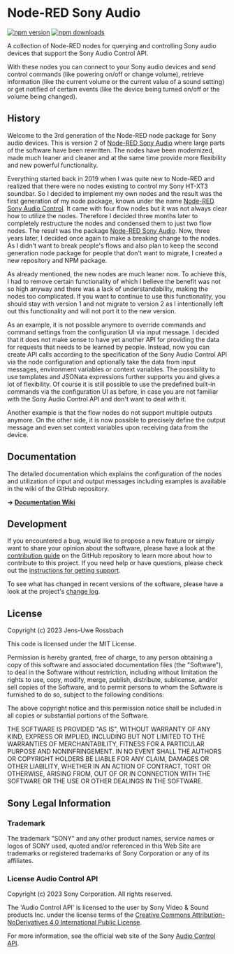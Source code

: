 # Node-RED Sony Audio

<a href="https://www.npmjs.com/package/@jens_rossbach/node-red-sony-audio"><img title="npm version" src="https://badgen.net/npm/v/@jens_rossbach/node-red-sony-audio"></a>
<a href="https://www.npmjs.com/package/@jens_rossbach/node-red-sony-audio"><img title="npm downloads" src="https://badgen.net/npm/dt/@jens_rossbach/node-red-sony-audio"></a>

A collection of Node-RED nodes for querying and controlling Sony audio devices that support the Sony Audio Control API.

With these nodes you can connect to your Sony audio devices and send control commands (like powering on/off or change volume), retrieve information (like the current volume or the current value of a sound setting) or get notified of certain events (like the device being turned on/off or the volume being changed).

## History
Welcome to the 3rd generation of the Node-RED node package for Sony audio devices. This is version 2 of [Node-RED Sony Audio](https://github.com/jensrossbach/node-red-contrib-sony-audio) where large parts of the software have been rewritten. The nodes have been modernized, made much leaner and cleaner and at the same time provide more flexibility and new powerful functionality.

Everything started back in 2019 when I was quite new to Node-RED and realized that there were no nodes existing to control my Sony HT-XT3 soundbar. So I decided to implement my own nodes and the result was the first generation of my node package, known under the name [Node-RED Sony Audio Control](https://github.com/jensrossbach/node-red-contrib-sony-audio-control). It came with four flow nodes but it was not always clear how to utilize the nodes. Therefore I decided three months later to completely restructure the nodes and condensed them to just two flow nodes. The result was the package [Node-RED Sony Audio](https://github.com/jensrossbach/node-red-contrib-sony-audio). Now, three years later, I decided once again to make a breaking change to the nodes. As I didn't want to break people's flows and also plan to keep the second generation node package for people that don't want to migrate, I created a new repository and NPM package.

As already mentioned, the new nodes are much leaner now. To achieve this, I had to remove certain functionality of which I believe the benefit was not so high anyway and there was a lack of understandability, making the nodes too complicated. If you want to continue to use this functionality, you should stay with version 1 and not migrate to version 2 as I intentionally left out this functionality and will not port it to the new version.

As an example, it is not possible anymore to override commands and command settings from the configuration UI via input message. I decided that it does not make sense to have yet another API for providing the data for requests that needs to be learned by people. Instead, now you can create API calls according to the specification of the Sony Audio Control API via the node configuration and optionally take the data from input messages, environment variables or context variables. The possibility to use templates and JSONata expressions further supports you and gives a lot of flexibility. Of course it is still possible to use the predefined built-in commands via the configuration UI as before, in case you are not familiar with the Sony Audio Control API and don't want to deal with it.

Another example is that the flow nodes do not support multiple outputs anymore. On the other side, it is now possible to precisely define the output message and even set context variables upon receiving data from the device.

## Documentation
The detailed documentation which explains the configuration of the nodes and utilization of input and output messages including examples is available in the wiki of the GitHub repository.

**&rarr; [Documentation Wiki](https://github.com/jensrossbach/node-red-sony-audio/wiki)**

## Development
If you encountered a bug, would like to propose a new feature or simply want to share your opinion about the software, please have a look at the [contribution guide](https://github.com/jensrossbach/node-red-sony-audio/blob/master/CONTRIBUTING.md) on the GitHub repository to learn more about how to contribute to this project. If you need help or have questions, please check out the [instructions for getting support](https://github.com/jensrossbach/node-red-sony-audio/blob/master/SUPPORT.md).

To see what has changed in recent versions of the software, please have a look at the project's [change log](https://github.com/jensrossbach/node-red-sony-audio/blob/master/CHANGELOG.md).

## License
Copyright (c) 2023 Jens-Uwe Rossbach

This code is licensed under the MIT License.

Permission is hereby granted, free of charge, to any person obtaining a copy
of this software and associated documentation files (the "Software"), to deal
in the Software without restriction, including without limitation the rights
to use, copy, modify, merge, publish, distribute, sublicense, and/or sell
copies of the Software, and to permit persons to whom the Software is
furnished to do so, subject to the following conditions:

The above copyright notice and this permission notice shall be included in all
copies or substantial portions of the Software.

THE SOFTWARE IS PROVIDED "AS IS", WITHOUT WARRANTY OF ANY KIND, EXPRESS OR
IMPLIED, INCLUDING BUT NOT LIMITED TO THE WARRANTIES OF MERCHANTABILITY,
FITNESS FOR A PARTICULAR PURPOSE AND NONINFRINGEMENT. IN NO EVENT SHALL THE
AUTHORS OR COPYRIGHT HOLDERS BE LIABLE FOR ANY CLAIM, DAMAGES OR OTHER
LIABILITY, WHETHER IN AN ACTION OF CONTRACT, TORT OR OTHERWISE, ARISING FROM,
OUT OF OR IN CONNECTION WITH THE SOFTWARE OR THE USE OR OTHER DEALINGS IN THE
SOFTWARE.

## Sony Legal Information
### Trademark
The trademark "SONY" and any other product names, service names or logos of SONY used, quoted and/or referenced in this Web Site are trademarks or registered trademarks of Sony Corporation or any of its affiliates.

### License Audio Control API
Copyright (c) 2023 Sony Corporation. All rights reserved.

The 'Audio Control API' is licensed to the user by Sony Video & Sound products Inc. under the license terms of the [Creative Commons Attribution-NoDerivatives 4.0 International Public License](https://creativecommons.org/licenses/by-nd/4.0/legalcode).

For more information, see the official web site of the Sony [Audio Control API](https://developer.sony.com/develop/audio-control-api).
